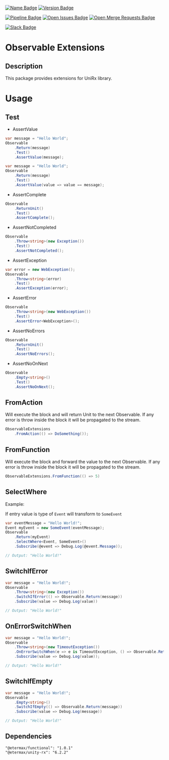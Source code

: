 [![Name Badge][name]][name-link]
[![Version Badge][version]][version-link]

[![Pipeline Badge][pipeline]][pipeline-link]
[![Open Issues Badge][open-issues]][open-issues-link]
[![Open Merge Requests Badge][open-merge-requests]][open-merge-requests-link]

[![Slack Badge][slack]][slack-link]

[name]: https://badges.etermax.com/packageJson?key=name&label=name&color=yellow&project=unity-tools/extension-methods/observable-extensions
[name-link]: package.json
[version]: https://badges.etermax.com/packageJson?key=version&label=version&project=unity-tools/extension-methods/observable-extensions
[version-link]: package.json
[pipeline]: https://badges.etermax.com/pipeline?project=unity-tools/extension-methods/observable-extensions
[pipeline-link]: https://gitlab.etermax.net/unity-tools/extension-methods/observable-extensions/pipelines
[open-issues]: https://badges.etermax.com/open-issues?project=unity-tools/extension-methods/observable-extensions
[open-issues-link]: https://gitlab.etermax.net/unity-tools/extension-methods/observable-extensions/issues?scope=all&utf8=✓&state=opened
[open-merge-requests]: https://badges.etermax.com/open-merge-requests?project=unity-tools/extension-methods/observable-extensions
[open-merge-requests-link]: https://gitlab.etermax.net/unity-tools/extension-methods/observable-extensions/merge_requests
[slack]: https://badges.etermax.com/slack?channel=ask-platform-team
[slack-link]: https://etermax.slack.com/app_redirect?channel=ask-platform-team

# Observable Extensions

## Description

This package provides extensions for UniRx library.

# Usage

## Test

- AssertValue

```csharp
var message = "Hello World";
Observable
    .Return(message)
    .Test()
    .AssertValue(message);
```

```csharp
var message = "Hello World";
Observable
    .Return(message)
    .Test()
    .AssertValue(value => value == message);
```

- AssertComplete

```csharp
Observable
    .ReturnUnit()
    .Test()
    .AssertComplete();
```

- AssertNotCompleted

```csharp
Observable
    .Throw<string>(new Exception())
    .Test()
    .AssertNotCompleted();
```

- AssertException

```csharp
var error = new WebException();
Observable
    .Throw<string>(error)
    .Test()
    .AssertException(error);
```

- AssertError

```csharp
Observable
    .Throw<string>(new WebException())
    .Test()
    .AssertError<WebException>();
```

- AssertNoErrors

```csharp
Observable
    .ReturnUnit()
    .Test()
    .AssertNoErrors();
```

- AssertNoOnNext

```csharp
Observable
    .Empty<string>()
    .Test()
    .AssertNoOnNext();
```

## FromAction

Will execute the block and will return Unit to the next Observable. If any error is throw inside the block it will be propagated to the stream.

```csharp
ObservableExtensions
    .FromAction(() => DoSomething());
```

## FromFunction

Will execute the block and forward the value to the next Observable. If any error is throw inside the block it will be propagated to the stream.

```csharp
ObservableExtensions.FromFunction(() => 5)
```

## SelectWhere

Example:

If entry value is type of `Event` will transform to `SomeEvent`

```csharp
var eventMessage = "Hello World!";
Event myEvent = new SomeEvent(eventMessage);
Observable
    .Return(myEvent)
    .SelectWhere<Event, SomeEvent>()
    .Subscribe(@event => Debug.Log(@event.Message));

// Output: "Hello World!"
```

## SwitchIfError

```csharp
var message = "Hello World!";
Observable
    .Throw<string>(new Exception())
    .SwitchIfError(() => Observable.Return(message))
    .Subscribe(value => Debug.Log(value))

// Output: "Hello World!"
```

## OnErrorSwitchWhen

```csharp
var message = "Hello World!";
Observable
    .Throw<string>(new TimeoutException())
    .OnErrorSwitchWhen(e => e is TimeoutException, () => Observable.Return(message))
    .Subscribe(value => Debug.Log(value));

// Output: "Hello World!"
```

## SwitchIfEmpty

```csharp
var message = "Hello World!";
Observable
    .Empty<string>()
    .SwitchIfEmpty(() => Observable.Return(message))
    .Subscribe(value => Debug.Log(message))

// Output: "Hello World!"
```

## Dependencies

```
"@etermax/functional": "1.0.1"
"@etermax/unity-rx": "6.2.2"
```
